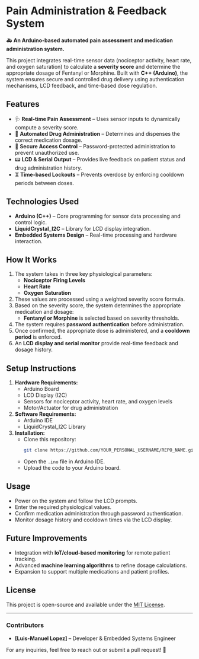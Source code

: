 # Pain Administration & Feedback System

🚑 **An Arduino-based automated pain assessment and medication administration system.**

This project integrates real-time sensor data (nociceptor activity, heart rate, and oxygen saturation) to calculate a **severity score** and determine the appropriate dosage of Fentanyl or Morphine. Built with **C++ (Arduino)**, the system ensures secure and controlled drug delivery using authentication mechanisms, LCD feedback, and time-based dose regulation.

## Features

- 🩺 **Real-time Pain Assessment** – Uses sensor inputs to dynamically compute a severity score.
- 💉 **Automated Drug Administration** – Determines and dispenses the correct medication dosage.
- 🔐 **Secure Access Control** – Password-protected administration to prevent unauthorized use.
- 📟 **LCD & Serial Output** – Provides live feedback on patient status and drug administration history.
- ⏳ **Time-based Lockouts** – Prevents overdose by enforcing cooldown periods between doses.

## Technologies Used

- **Arduino (C++)** – Core programming for sensor data processing and control logic.
- **LiquidCrystal_I2C** – Library for LCD display integration.
- **Embedded Systems Design** – Real-time processing and hardware interaction.

## How It Works

1. The system takes in three key physiological parameters:
   - **Nociceptor Firing Levels**
   - **Heart Rate**
   - **Oxygen Saturation**
2. These values are processed using a weighted severity score formula.
3. Based on the severity score, the system determines the appropriate medication and dosage:
   - **Fentanyl or Morphine** is selected based on severity thresholds.
4. The system requires **password authentication** before administration.
5. Once confirmed, the appropriate dose is administered, and a **cooldown period** is enforced.
6. An **LCD display and serial monitor** provide real-time feedback and dosage history.

## Setup Instructions

1. **Hardware Requirements:**
   - Arduino Board
   - LCD Display (I2C)
   - Sensors for nociceptor activity, heart rate, and oxygen levels
   - Motor/Actuator for drug administration
2. **Software Requirements:**
   - Arduino IDE
   - LiquidCrystal_I2C Library
3. **Installation:**
   - Clone this repository:  
     ```sh
     git clone https://github.com/YOUR_PERSONAL_USERNAME/REPO_NAME.git
     ```
   - Open the `.ino` file in Arduino IDE.
   - Upload the code to your Arduino board.

## Usage

- Power on the system and follow the LCD prompts.
- Enter the required physiological values.
- Confirm medication administration through password authentication.
- Monitor dosage history and cooldown times via the LCD display.

## Future Improvements

- Integration with **IoT/cloud-based monitoring** for remote patient tracking.
- Advanced **machine learning algorithms** to refine dosage calculations.
- Expansion to support multiple medications and patient profiles.

## License

This project is open-source and available under the [MIT License](LICENSE).

---

### Contributors
- **[Luis-Manuel Lopez]** – Developer & Embedded Systems Engineer

For any inquiries, feel free to reach out or submit a pull request! 🚀
